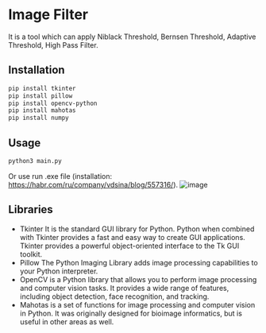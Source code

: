# Image Filter

It is a tool which can apply Niblack Threshold, Bernsen Threshold, Adaptive Threshold, High Pass Filter.

## Installation

```sh
pip install tkinter
pip install pillow
pip install opencv-python
pip install mahotas
pip install numpy
```

## Usage
```sh
python3 main.py
```
Or use run .exe file (installation: https://habr.com/ru/company/vdsina/blog/557316/).
![image](https://user-images.githubusercontent.com/79750202/228659489-07490393-499e-4671-a84b-4c3183313e9d.png)


## Libraries
- Tkinter
It is the standard GUI library for Python. Python when combined with Tkinter provides a fast and easy way to create GUI applications. Tkinter provides a powerful object-oriented interface to the Tk GUI toolkit.
- Pillow
The Python Imaging Library adds image processing capabilities to your Python interpreter.
- OpenCV is a Python library that allows you to perform image processing and computer vision tasks. It provides a wide range of features, including object detection, face recognition, and tracking.
- Mahotas is a set of functions for image processing and computer vision in Python. It was originally designed for bioimage informatics, but is useful in other areas as well.
